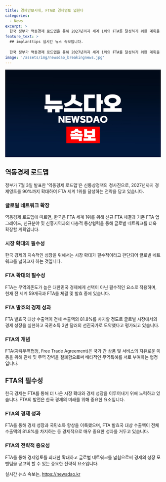 ```yaml
---
title: 경제안보시대, FTA로 경제영토 넓힌다
categories:
  - News
excerpt: >
  한국 정부가 역동경제 로드맵을 통해 2027년까지 세계 1위의 FTA를 달성하기 위한 계획을 발표했다. 이로써 신규 FTA 체결과 기존 FTA 업그레이드를 통해 글로벌 네트워크를 확장할 예정이며, 수출 의존도가 높은 경제의 지속 성장을 위해 시장 확대가 필수적이라는 것이다. 실제로 필리핀, 에콰도르, UAE, GCC와의 FTA가 앞두고 있으며, 중미 6개국과의 FTA가 완료되었다. 또한, 말레이시아, 태국, 중남미, 중국, 일본 등과의 FTA 협상을 가속화하고 있으며, 이에 따른 경제영토의 확대가 성장의 중요한 모멘텀이 될 것으로 예상된다.
feature_text: >
  ## implanttips 실시간 뉴스 속보입니다.

  한국 정부가 역동경제 로드맵을 통해 2027년까지 세계 1위의 FTA를 달성하기 위한 계획을 발표했다. 이로써 신규 FTA 체결과 기존 FTA 업그레이드를 통해 글로벌 네트워크를 확장할 예정이며, 수출 의존도가 높은 경제의 지속 성장을 위해 시장 확대가 필수적이라는 것이다. 실제로 필리핀, 에콰도르, UAE, GCC와의 FTA가 앞두고 있으며, 중미 6개국과의 FTA가 완료되었다. 또한, 말레이시아, 태국, 중남미, 중국, 일본 등과의 FTA 협상을 가속화하고 있으며, 이에 따른 경제영토의 확대가 성장의 중요한 모멘텀이 될 것으로 예상된다.
image: '/assets/img/newsdao_breakingnews.jpg'
---
```


<p><img src="/assets/img/newsdao_breakingnews.jpg" alt="implanttips 속보" /></p>

<h2 data-ke-size="size26">역동경제 로드맵</h2>

<p data-ke-size="size16">정부가 7월 3일 발표한 '역동경제 로드맵'은 신통상정책의 청사진으로, 2027년까지 경제영토를 90%까지 확대하여 FTA 세계 1위를 달성하는 전략을 담고 있습니다.</p>

<h3>글로벌 네트워크 확장</h3>

<p data-ke-size="size16">역동경제 로드맵에 따르면, 한국은 FTA 세계 1위를 위해 신규 FTA 체결과 기존 FTA 업그레이드, 신규분야 및 신흥지역과의 다층적 통상협력을 통해 글로벌 네트워크를 더욱 확장할 계획입니다.</p>

<h3>시장 확대의 필수성</h3>

<p data-ke-size="size16">한국 경제의 지속적인 성장을 위해서는 시장 확대가 필수적이라고 판단되어 글로벌 네트워크를 넓히고자 하는 것입니다.</p>

<h3>FTA 확대의 필수성</h3>

<p data-ke-size="size16">FTA는 무역의존도가 높은 대한민국 경제에게 선택이 아닌 필수적인 요소로 작용하며, 현재 전 세계 59개국과 FTA를 체결 및 발효 중에 있습니다.</p>

<h3>FTA 발효의 경제 성과</h3>

<p data-ke-size="size16">FTA 발효국 대상 수출액이 전체 수출액의 81.8%를 차지할 정도로 글로벌 시장에서의 경제 성장을 실현하고 국민소득 3만 달러의 선진국가로 도약했다고 평가되고 있습니다.</p>

<h3>FTA의 개념</h3>

<p data-ke-size="size16">FTA(자유무역협정, Free Trade Agreement)은 국가 간 상품 및 서비스의 자유로운 이동을 위해 관세 및 무역 장벽을 철폐함으로써 배타적인 무역특혜를 서로 부여하는 협정입니다.</p>

<h2 data-ke-size="size26">FTA의 필수성</h2>

<p data-ke-size="size16">한국 경제는 FTA를 통해 더 나은 시장 확대와 경제 성장을 이루어내기 위해 노력하고 있습니다. FTA의 발전은 한국 경제의 미래를 위해 중요한 요소입니다.</p>

<h3>FTA의 경제 성과</h3>

<p data-ke-size="size16">FTA를 통해 경제 성장과 국민소득 향상을 이룩했으며, FTA 발효국 대상 수출액이 전체 수출액의 81.8%를 차지하는 등 경제적으로 매우 중요한 성과를 거두고 있습니다.</p>

<h3>FTA의 전략적 중요성</h3>

<p data-ke-size="size16">FTA를 통해 경제영토를 최대한 확대하고 글로벌 네트워크를 넓힘으로써 경제의 성장 모멘텀을 공고히 할 수 있는 중요한 전략적 요소입니다.</p>
실시간 뉴스 속보는, <a href="https://newsdao.kr" rel="dofollow">https://newsdao.kr</a>


